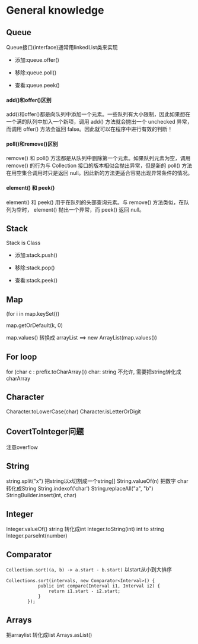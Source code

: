 # General knowledge
## Queue
Queue接口(interface)通常用linkedList类来实现
- 添加:queue.offer()

- 移除:queue.poll()

- 查看:queue.peek()

#### add()和offer()区别 ####
add()和offer()都是向队列中添加一个元素。一些队列有大小限制，因此如果想在一个满的队列中加入一个新项，调用 add() 方法就会抛出一个 unchecked 异常，而调用 offer() 方法会返回 false。因此就可以在程序中进行有效的判断！

#### poll()和remove()区别 ####
remove() 和 poll() 方法都是从队列中删除第一个元素。如果队列元素为空，调用remove() 的行为与 Collection 接口的版本相似会抛出异常，但是新的 poll() 方法在用空集合调用时只是返回 null。因此新的方法更适合容易出现异常条件的情况。

#### element() 和 peek() ####
element() 和 peek() 用于在队列的头部查询元素。与 remove() 方法类似，在队列为空时， element() 抛出一个异常，而 peek() 返回 null。

## Stack
Stack is Class
- 添加:stack.push()

- 移除:stack.pop()

- 查看:stack.peek()

## Map
(for i in map.keySet())

map.getOrDefault(k, 0)

map.values() 转换成 arrayList ==> new ArrayList(map.values())

## For loop
for (char c : prefix.toCharArray())
char: string 不允许, 需要把string转化成charArray

## Character
Character.toLowerCase(char)
Character.isLetterOrDigit

## CovertToInteger问题 
注意overflow

## String
string.split("x") 把string以x切割成一个string[]
String.valueOf(n) 把数字 char 转化成String
String.indexof('char') 
String.replaceAll("a", "b")
StringBuilder.insert(int, char)

## Integer
Integer.valueOf() string 转化成int
Integer.toString(int) int to string
Integer.parseInt(number)

## Comparator

```Collection.sort((a, b) -> a.start - b.start)```  以start从小到大排序

```
Collections.sort(intervals, new Comparator<Interval>() {
            public int compare(Interval i1, Interval i2) {
                return i1.start - i2.start;
            }
        });
```

## Arrays
把arraylist 转化成list
Arrays.asList()